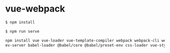 # vue-webpack

```bash
$ npm install
```

```bash
$ npm run serve
```

```bash
npm install vue vue-loader vue-template-compiler webpack webpack-cli webpack-d
ev-server babel-loader @babel/core @babel/preset-env css-loader vue-style-loader html-webpack-plugin rimraf -D
```
